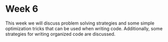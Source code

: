 # Week 6

This week we will discuss problem solving strategies and some simple optimization tricks that can be used when writing code. Additionally, some strategies for writing organized code are discussed. 